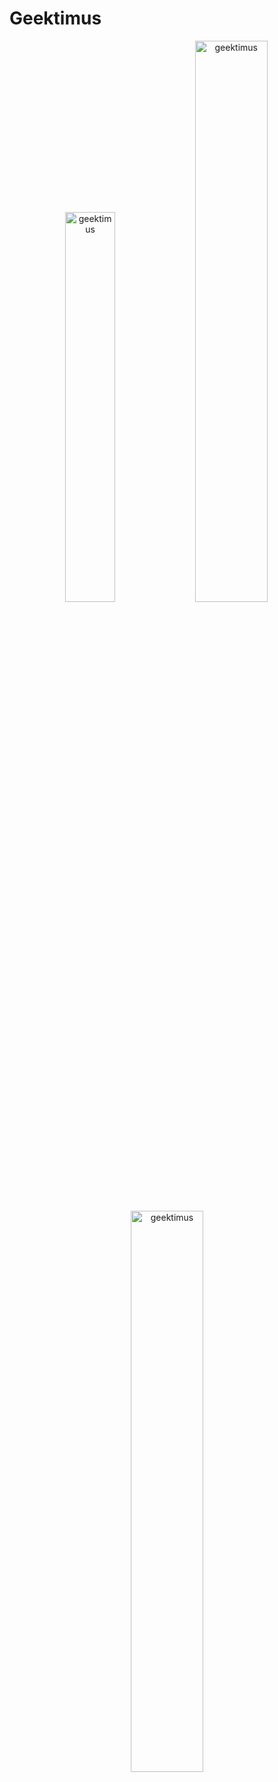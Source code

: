 # Geektimus

<p align="center">
<img width="40%" src="https://github-readme-stats.vercel.app/api/top-langs/?username=geektimus&theme=synthwave&hide=css,SCSS,vim%20script&layout=compact&locale=en&hide_border=true" alt="geektimus" /> 
<img width="48%" src="https://github-readme-stats.vercel.app/api?username=geektimus&show_icons=true&theme=synthwave&locale=en&hide_border=true" alt="geektimus" />
<img width="48%" src="https://github-readme-streak-stats.herokuapp.com/?user=geektimus&theme=synthwave&hide_border=true" alt="geektimus" />
</p>
